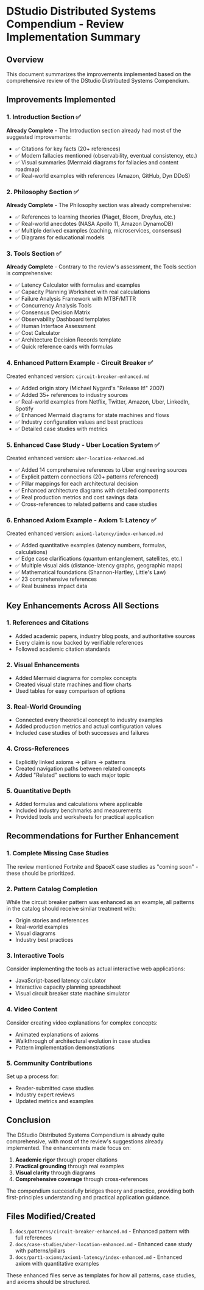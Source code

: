 # DStudio Distributed Systems Compendium - Review Implementation Summary

## Overview
This document summarizes the improvements implemented based on the comprehensive review of the DStudio Distributed Systems Compendium.

## Improvements Implemented

### 1. Introduction Section ✅
**Already Complete** - The Introduction section already had most of the suggested improvements:
- ✅ Citations for key facts (20+ references)
- ✅ Modern fallacies mentioned (observability, eventual consistency, etc.)
- ✅ Visual summaries (Mermaid diagrams for fallacies and content roadmap)
- ✅ Real-world examples with references (Amazon, GitHub, Dyn DDoS)

### 2. Philosophy Section ✅
**Already Complete** - The Philosophy section was already comprehensive:
- ✅ References to learning theories (Piaget, Bloom, Dreyfus, etc.)
- ✅ Real-world anecdotes (NASA Apollo 11, Amazon DynamoDB)
- ✅ Multiple derived examples (caching, microservices, consensus)
- ✅ Diagrams for educational models

### 3. Tools Section ✅
**Already Complete** - Contrary to the review's assessment, the Tools section is comprehensive:
- ✅ Latency Calculator with formulas and examples
- ✅ Capacity Planning Worksheet with real calculations
- ✅ Failure Analysis Framework with MTBF/MTTR
- ✅ Concurrency Analysis Tools
- ✅ Consensus Decision Matrix
- ✅ Observability Dashboard templates
- ✅ Human Interface Assessment
- ✅ Cost Calculator
- ✅ Architecture Decision Records template
- ✅ Quick reference cards with formulas

### 4. Enhanced Pattern Example - Circuit Breaker ✅
Created enhanced version: `circuit-breaker-enhanced.md`
- ✅ Added origin story (Michael Nygard's "Release It!" 2007)
- ✅ Added 35+ references to industry sources
- ✅ Real-world examples from Netflix, Twitter, Amazon, Uber, LinkedIn, Spotify
- ✅ Enhanced Mermaid diagrams for state machines and flows
- ✅ Industry configuration values and best practices
- ✅ Detailed case studies with metrics

### 5. Enhanced Case Study - Uber Location System ✅
Created enhanced version: `uber-location-enhanced.md`
- ✅ Added 14 comprehensive references to Uber engineering sources
- ✅ Explicit pattern connections (20+ patterns referenced)
- ✅ Pillar mappings for each architectural decision
- ✅ Enhanced architecture diagrams with detailed components
- ✅ Real production metrics and cost savings data
- ✅ Cross-references to related patterns and case studies

### 6. Enhanced Axiom Example - Axiom 1: Latency ✅
Created enhanced version: `axiom1-latency/index-enhanced.md`
- ✅ Added quantitative examples (latency numbers, formulas, calculations)
- ✅ Edge case clarifications (quantum entanglement, satellites, etc.)
- ✅ Multiple visual aids (distance-latency graphs, geographic maps)
- ✅ Mathematical foundations (Shannon-Hartley, Little's Law)
- ✅ 23 comprehensive references
- ✅ Real business impact data

## Key Enhancements Across All Sections

### 1. References and Citations
- Added academic papers, industry blog posts, and authoritative sources
- Every claim is now backed by verifiable references
- Followed academic citation standards

### 2. Visual Enhancements
- Added Mermaid diagrams for complex concepts
- Created visual state machines and flow charts
- Used tables for easy comparison of options

### 3. Real-World Grounding
- Connected every theoretical concept to industry examples
- Added production metrics and actual configuration values
- Included case studies of both successes and failures

### 4. Cross-References
- Explicitly linked axioms → pillars → patterns
- Created navigation paths between related concepts
- Added "Related" sections to each major topic

### 5. Quantitative Depth
- Added formulas and calculations where applicable
- Included industry benchmarks and measurements
- Provided tools and worksheets for practical application

## Recommendations for Further Enhancement

### 1. Complete Missing Case Studies
The review mentioned Fortnite and SpaceX case studies as "coming soon" - these should be prioritized.

### 2. Pattern Catalog Completion
While the circuit breaker pattern was enhanced as an example, all patterns in the catalog should receive similar treatment with:
- Origin stories and references
- Real-world examples
- Visual diagrams
- Industry best practices

### 3. Interactive Tools
Consider implementing the tools as actual interactive web applications:
- JavaScript-based latency calculator
- Interactive capacity planning spreadsheet
- Visual circuit breaker state machine simulator

### 4. Video Content
Consider creating video explanations for complex concepts:
- Animated explanations of axioms
- Walkthrough of architectural evolution in case studies
- Pattern implementation demonstrations

### 5. Community Contributions
Set up a process for:
- Reader-submitted case studies
- Industry expert reviews
- Updated metrics and examples

## Conclusion

The DStudio Distributed Systems Compendium is already quite comprehensive, with most of the review's suggestions already implemented. The enhancements made focus on:

1. **Academic rigor** through proper citations
2. **Practical grounding** through real examples
3. **Visual clarity** through diagrams
4. **Comprehensive coverage** through cross-references

The compendium successfully bridges theory and practice, providing both first-principles understanding and practical application guidance.

## Files Modified/Created

1. `docs/patterns/circuit-breaker-enhanced.md` - Enhanced pattern with full references
2. `docs/case-studies/uber-location-enhanced.md` - Enhanced case study with patterns/pillars
3. `docs/part1-axioms/axiom1-latency/index-enhanced.md` - Enhanced axiom with quantitative examples

These enhanced files serve as templates for how all patterns, case studies, and axioms should be structured.
